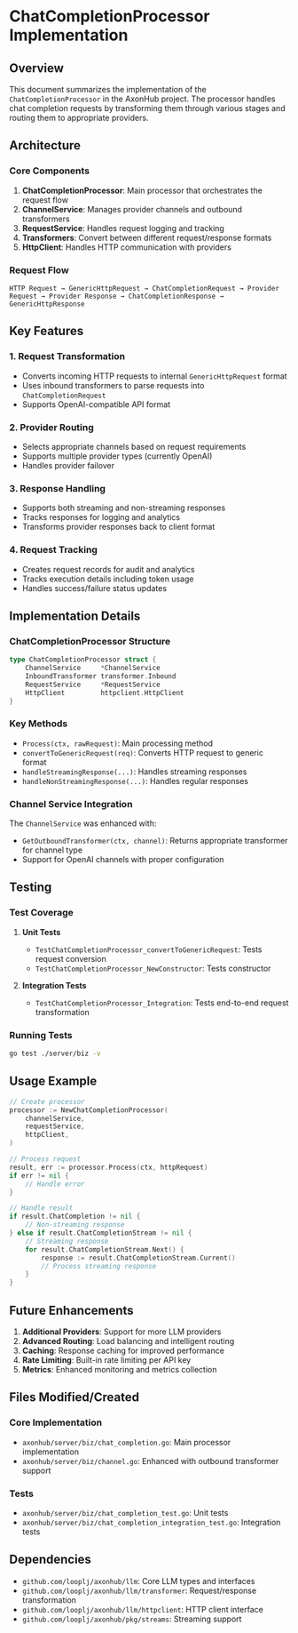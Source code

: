 # ChatCompletionProcessor Implementation

## Overview

This document summarizes the implementation of the `ChatCompletionProcessor` in the AxonHub project. The processor handles chat completion requests by transforming them through various stages and routing them to appropriate providers.

## Architecture

### Core Components

1. **ChatCompletionProcessor**: Main processor that orchestrates the request flow
2. **ChannelService**: Manages provider channels and outbound transformers
3. **RequestService**: Handles request logging and tracking
4. **Transformers**: Convert between different request/response formats
5. **HttpClient**: Handles HTTP communication with providers

### Request Flow

```
HTTP Request → GenericHttpRequest → ChatCompletionRequest → Provider Request → Provider Response → ChatCompletionResponse → GenericHttpResponse
```

## Key Features

### 1. Request Transformation
- Converts incoming HTTP requests to internal `GenericHttpRequest` format
- Uses inbound transformers to parse requests into `ChatCompletionRequest`
- Supports OpenAI-compatible API format

### 2. Provider Routing
- Selects appropriate channels based on request requirements
- Supports multiple provider types (currently OpenAI)
- Handles provider failover

### 3. Response Handling
- Supports both streaming and non-streaming responses
- Tracks responses for logging and analytics
- Transforms provider responses back to client format

### 4. Request Tracking
- Creates request records for audit and analytics
- Tracks execution details including token usage
- Handles success/failure status updates

## Implementation Details

### ChatCompletionProcessor Structure

```go
type ChatCompletionProcessor struct {
    ChannelService     *ChannelService
    InboundTransformer transformer.Inbound
    RequestService     *RequestService
    HttpClient         httpclient.HttpClient
}
```

### Key Methods

- `Process(ctx, rawRequest)`: Main processing method
- `convertToGenericRequest(req)`: Converts HTTP request to generic format
- `handleStreamingResponse(...)`: Handles streaming responses
- `handleNonStreamingResponse(...)`: Handles regular responses

### Channel Service Integration

The `ChannelService` was enhanced with:
- `GetOutboundTransformer(ctx, channel)`: Returns appropriate transformer for channel type
- Support for OpenAI channels with proper configuration

## Testing

### Test Coverage

1. **Unit Tests**
   - `TestChatCompletionProcessor_convertToGenericRequest`: Tests request conversion
   - `TestChatCompletionProcessor_NewConstructor`: Tests constructor

2. **Integration Tests**
   - `TestChatCompletionProcessor_Integration`: Tests end-to-end request transformation

### Running Tests

```bash
go test ./server/biz -v
```

## Usage Example

```go
// Create processor
processor := NewChatCompletionProcessor(
    channelService,
    requestService,
    httpClient,
)

// Process request
result, err := processor.Process(ctx, httpRequest)
if err != nil {
    // Handle error
}

// Handle result
if result.ChatCompletion != nil {
    // Non-streaming response
} else if result.ChatCompletionStream != nil {
    // Streaming response
    for result.ChatCompletionStream.Next() {
        response := result.ChatCompletionStream.Current()
        // Process streaming response
    }
}
```

## Future Enhancements

1. **Additional Providers**: Support for more LLM providers
2. **Advanced Routing**: Load balancing and intelligent routing
3. **Caching**: Response caching for improved performance
4. **Rate Limiting**: Built-in rate limiting per API key
5. **Metrics**: Enhanced monitoring and metrics collection

## Files Modified/Created

### Core Implementation
- `axonhub/server/biz/chat_completion.go`: Main processor implementation
- `axonhub/server/biz/channel.go`: Enhanced with outbound transformer support

### Tests
- `axonhub/server/biz/chat_completion_test.go`: Unit tests
- `axonhub/server/biz/chat_completion_integration_test.go`: Integration tests

## Dependencies

- `github.com/looplj/axonhub/llm`: Core LLM types and interfaces
- `github.com/looplj/axonhub/llm/transformer`: Request/response transformation
- `github.com/looplj/axonhub/llm/httpclient`: HTTP client interface
- `github.com/looplj/axonhub/pkg/streams`: Streaming support